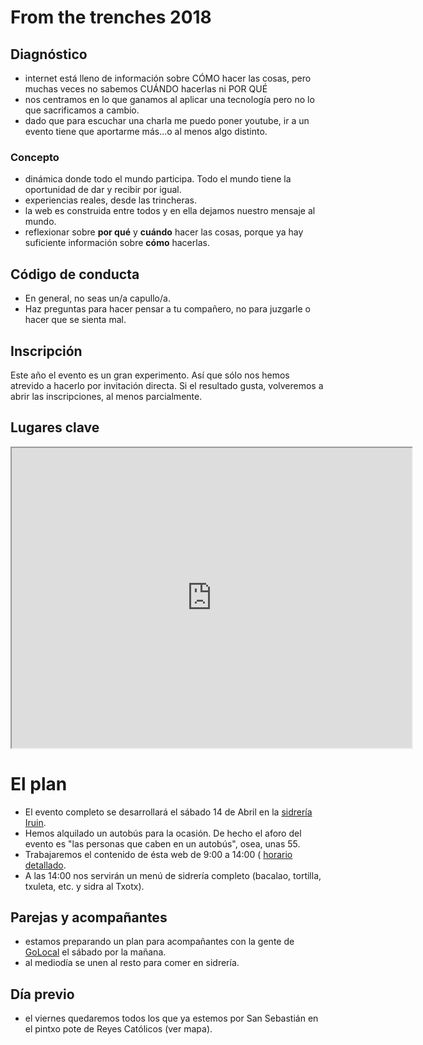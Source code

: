 # From the trenches 2018

## Diagnóstico
- internet está lleno de información sobre CÓMO hacer las cosas, pero muchas veces no sabemos CUÁNDO hacerlas ni POR QUÉ
- nos centramos en lo que ganamos al aplicar una tecnología pero no lo que sacrificamos a cambio.
- dado que para escuchar una charla me puedo poner youtube, ir a un evento tiene que aportarme más...o al menos algo distinto.

### Concepto
- dinámica donde todo el mundo participa. Todo el mundo tiene la oportunidad de dar y recibir por igual.
- experiencias reales, desde las trincheras.
- la web es construida entre todos y en ella dejamos nuestro mensaje al mundo.
- reflexionar sobre **por qué** y **cuándo** hacer las cosas, porque ya hay suficiente información sobre **cómo** hacerlas.

## Código de conducta
 - En general, no seas un/a capullo/a.
 - Haz preguntas para hacer pensar a tu compañero, no para juzgarle o hacer que se sienta mal.

## Inscripción
Este año el evento es un gran experimento. Así que sólo nos hemos atrevido a hacerlo por invitación directa. Si el resultado gusta, volveremos a abrir las inscripciones, al menos parcialmente. 

## Lugares clave
<iframe src="https://www.google.com/maps/d/u/0/embed?mid=1bJnygWFUumvFgqNBv6HQfsUPszT_3Zu0" width="640" height="480"></iframe>

# El plan
- El evento completo se desarrollará el sábado 14 de Abril en la [sidrería Iruin](https://www.iruinsagardotegia.com). 
- Hemos alquilado un autobús para la ocasión. De hecho el aforo del evento es "las personas que caben en un autobús", osea, unas 55.
- Trabajaremos el contenido de ésta web de 9:00 a 14:00 ( [horario detallado](http://ftt.programania.net/horario.html).
- A las 14:00 nos servirán un menú de sidrería completo (bacalao, tortilla, txuleta, etc. y sidra al Txotx).

## Parejas y acompañantes
- estamos preparando un plan para acompañantes con la gente de [GoLocal](http://golocalsansebastian.com/?lang=es) el sábado por la mañana.
- al mediodía se unen al resto para comer en sidrería.

## Día previo
- el viernes quedaremos todos los que ya estemos por San Sebastián en el pintxo pote de Reyes Católicos (ver mapa).